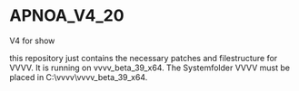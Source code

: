 # APNOA_V4_20
V4 for show

this repository just contains the necessary patches and filestructure for VVVV. It is running on vvvv_beta_39_x64. The Systemfolder VVVV must be placed in C:\vvvv\vvvv_beta_39_x64. 
